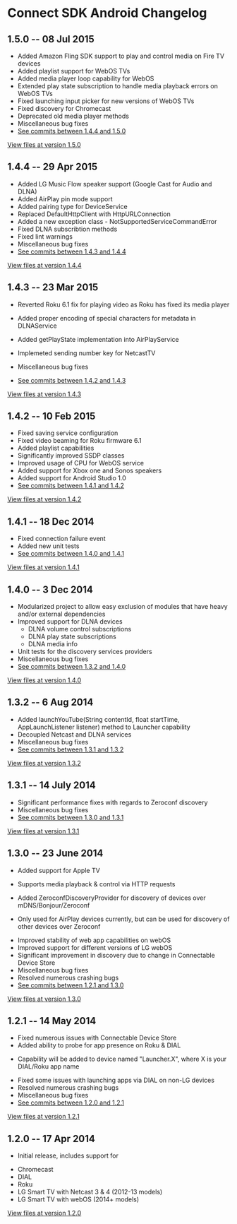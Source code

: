 # Connect SDK Android Changelog

## 1.5.0 -- 08 Jul 2015

- Added Amazon Fling SDK support to play and control media on Fire TV devices
- Added playlist support for WebOS TVs
- Added media player loop capability for WebOS
- Extended play state subscription to handle media playback errors on WebOS TVs
- Fixed launching input picker for new versions of WebOS TVs
- Fixed discovery for Chromecast
- Deprecated old media player methods
- Miscellaneous bug fixes
- [See commits between 1.4.4 and 1.5.0](https://github.com/ConnectSDK/Connect-SDK-Android/compare/1.4.4...1.5.0)

[View files at version 1.5.0](https://github.com/ConnectSDK/Connect-SDK-Android/tree/1.5.0)

## 1.4.4 -- 29 Apr 2015

- Added LG Music Flow speaker support (Google Cast for Audio and DLNA)
- Added AirPlay pin mode support
- Added pairing type for DeviceService
- Replaced DefaultHttpClient with HttpURLConnection
- Added a new exception class - NotSupportedServiceCommandError
- Fixed DLNA subscribtion methods
- Fixed lint warnings
- Miscellaneous bug fixes
- [See commits between 1.4.3 and 1.4.4](https://github.com/ConnectSDK/Connect-SDK-Android/compare/1.4.3...1.4.4)

[View files at version 1.4.4](https://github.com/ConnectSDK/Connect-SDK-Android/tree/1.4.4)

## 1.4.3 -- 23 Mar 2015

- Reverted Roku 6.1 fix for playing video as Roku has fixed its media player
- Added proper encoding of special characters for metadata in DLNAService
- Added getPlayState implementation into AirPlayService
- Implemeted sending number key for NetcastTV
- Miscellaneous bug fixes

- [See commits between 1.4.2 and 1.4.3](https://github.com/ConnectSDK/Connect-SDK-Android/compare/1.4.2...1.4.3)

[View files at version 1.4.3](https://github.com/ConnectSDK/Connect-SDK-Android/tree/1.4.3)

## 1.4.2 -- 10 Feb 2015

- Fixed saving service configuration
- Fixed video beaming for Roku firmware 6.1
- Added playlist capabilities
- Significantly improved SSDP classes
- Improved usage of CPU for WebOS service
- Added support for Xbox one and Sonos speakers
- Added support for Android Studio 1.0
- [See commits between 1.4.1 and 1.4.2](https://github.com/ConnectSDK/Connect-SDK-Android/compare/1.4.1...1.4.2)

[View files at version 1.4.2](https://github.com/ConnectSDK/Connect-SDK-Android/tree/1.4.2)

## 1.4.1 -- 18 Dec 2014

- Fixed connection failure event
- Added new unit tests
- [See commits between 1.4.0 and 1.4.1](https://github.com/ConnectSDK/Connect-SDK-Android/compare/1.4.0...1.4.1)

[View files at version 1.4.1](https://github.com/ConnectSDK/Connect-SDK-Android/tree/1.4.1)

## 1.4.0 -- 3 Dec 2014

- Modularized project to allow easy exclusion of modules that have heavy and/or external dependencies
- Improved support for DLNA devices
  - DLNA volume control subscriptions
  - DLNA play state subscriptions
  - DLNA media info
- Unit tests for the discovery services providers
- Miscellaneous bug fixes
- [See commits between 1.3.2 and 1.4.0](https://github.com/ConnectSDK/Connect-SDK-Android/compare/1.3.2...1.4.0)

[View files at version 1.4.0](https://github.com/ConnectSDK/Connect-SDK-Android/tree/1.4.0)

## 1.3.2 -- 6 Aug 2014

- Added launchYouTube(String contentId, float startTime, AppLaunchListener listener) method to Launcher capability
- Decoupled Netcast and DLNA services
- Miscellaneous bug fixes
- [See commits between 1.3.1 and 1.3.2](https://github.com/ConnectSDK/Connect-SDK-Android/compare/1.3.1...1.3.2)

[View files at version 1.3.2](https://github.com/ConnectSDK/Connect-SDK-Android/tree/1.3.2)

## 1.3.1 -- 14 July 2014

- Significant performance fixes with regards to Zeroconf discovery
- Miscellaneous bug fixes
- [See commits between 1.3.0 and 1.3.1](https://github.com/ConnectSDK/Connect-SDK-Android/compare/1.3.0...1.3.1)

[View files at version 1.3.1](https://github.com/ConnectSDK/Connect-SDK-Android/tree/1.3.1)

## 1.3.0 -- 23 June 2014

- Added support for Apple TV
 + Supports media playback & control via HTTP requests
- Added ZeroconfDiscoveryProvider for discovery of devices over mDNS/Bonjour/Zeroconf
 + Only used for AirPlay devices currently, but can be used for discovery of other devices over Zeroconf
- Improved stability of web app capabilities on webOS
- Improved support for different versions of LG webOS
- Significant improvement in discovery due to change in Connectable Device Store
- Miscellaneous bug fixes
- Resolved numerous crashing bugs
- [See commits between 1.2.1 and 1.3.0](https://github.com/ConnectSDK/Connect-SDK-Android/compare/1.2.1...1.3.0)

[View files at version 1.3.0](https://github.com/ConnectSDK/Connect-SDK-Android/tree/1.3.0)

## 1.2.1 -- 14 May 2014

- Fixed numerous issues with Connectable Device Store
- Added ability to probe for app presence on Roku & DIAL
 + Capability will be added to device named "Launcher.X", where X is your DIAL/Roku app name
- Fixed some issues with launching apps via DIAL on non-LG devices
- Resolved numerous crashing bugs
- Miscellaneous bug fixes
- [See commits between 1.2.0 and 1.2.1](https://github.com/ConnectSDK/Connect-SDK-Android/compare/1.2.0...1.2.1)

[View files at version 1.2.1](https://github.com/ConnectSDK/Connect-SDK-Android/tree/1.2.1)

## 1.2.0 -- 17 Apr 2014

- Initial release, includes support for
 + Chromecast
 + DIAL
 + Roku
 + LG Smart TV with Netcast 3 & 4 (2012-13 models)
 + LG Smart TV with webOS (2014+ models)

[View files at version 1.2.0](https://github.com/ConnectSDK/Connect-SDK-Android/tree/1.2.0)
